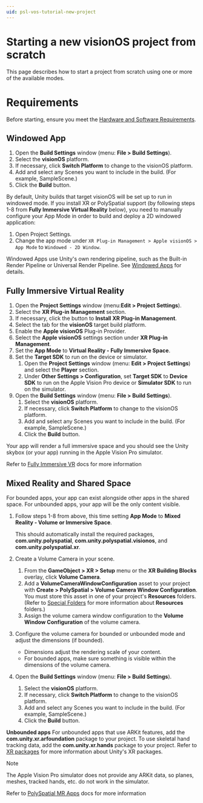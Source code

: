 ```yaml
---
uid: psl-vos-tutorial-new-project
---
```

# Starting a new visionOS project from scratch

This page describes how to start a project from scratch using one or more of the available modes.

# Requirements

Before starting, ensure you meet the [Hardware and Software Requirements](Requirements.md).

<a name="starting-a-new-visionos-mr-project-from-scratch"></a>


## Windowed App

1. Open the **Build Settings** window (menu: **File &gt; Build Settings**).
2. Select the **visionOS** platform.
3. If necessary, click **Switch Platform** to change to the visionOS platform.
4. Add and select any Scenes you want to include in the build. (For example, SampleScene.)
5. Click the **Build** button.

By default, Unity builds that target visionOS will be set up to run in windowed mode. If you install XR or PolySpatial support (by following steps 1-8 from **Fully Immersive Virtual Reality** below), you need to manually configure your App Mode in order to build and deploy a 2D windowed application:

1. Open Project Settings.
2. Change the app mode under `XR Plug-in Management > Apple visionOS > App Mode` to `Windowed - 2D Window`.


Windowed Apps use Unity's own rendering pipeline, such as the Built-in Render Pipeline or Universal Render Pipeline. See [Windowed Apps](WindowedApps.md) for details.

## Fully Immersive Virtual Reality

1. Open the **Project Settings** window (menu:**Edit &gt; Project Settings**).
2. Select the **XR Plug-in Management** section.
3. If necessary, click the button to **Install XR Plug-in Management**.
4. Select the tab for the **visionOS** target build platform.
5. Enable the **Apple visionOS** Plug-in Provider.
6. Select the **Apple visionOS** settings section under **XR Plug-in Management**.
7. Set the **App Mode** to **Virtual Reality - Fully Immersive Space**.
8. Set the **Target SDK** to run on the device or simulator.
    1. Open the **Project Settings** window (menu: **Edit &gt; Project Settings**) and select the **Player** section.
    2. Under **Other Settings &gt; Configuration**, set **Target SDK** to **Device SDK** to run on the Apple Vision Pro device or **Simulator SDK** to run on the simulator.
9. Open the **Build Settings** window (menu: **File &gt; Build Settings**).
    1. Select the **visionOS** platform.
    2. If necessary, click **Switch Platform** to change to the visionOS platform.
    3. Add and select any Scenes you want to include in the build. (For example, SampleScene.)
    4. Click the **Build** button.

Your app will render a full immersive space and you should see the Unity skybox (or your app) running in the Apple Vision Pro simulator.

Refer to [Fully Immersive VR](VRApps.md) docs for more information

## Mixed Reality and Shared Space

For bounded apps, your app can exist alongside other apps in the shared space. For unbounded apps, your app will be the only content visible.

1. Follow steps 1-8 from above, this time setting **App Mode** to **Mixed Reality - Volume or Immersive Space**.
    
    This should automatically install the required packages, **com.unity.polyspatial**, **com.unity.polyspatial.visionos**, and **com.unity.polyspatial.xr**.
2. Create a Volume Camera in your scene.
    1. From the **GameObject &gt; XR &gt; Setup** menu or the **XR Building Blocks** overlay, click **Volume Camera**.
    2. Add a **VolumeCameraWindowConfiguration** asset to your project with **Create &gt; PolySpatial &gt; Volume Camera Window Configuration**. You must store this asset in one of your project's **Resources** folders. (Refer to [Special Folders](xref:SpecialFolders) for more information about **Resources** folders.)
    3. Assign the volume camera window configuration to the **Volume Window Configuration** of the volume camera.
3. Configure the volume camera for bounded or unbounded mode and adjust the dimensions (if bounded).
    - Dimensions adjust the rendering scale of your content.
    - For bounded apps, make sure something is visible within the dimensions of the volume camera.
4. Open the **Build Settings** window (menu: **File &gt; Build Settings**).
    1. Select the **visionOS** platform.
    2. If necessary, click **Switch Platform** to change to the visionOS platform.
    3. Add and select any Scenes you want to include in the build. (For example, SampleScene.)
    4. Click the **Build** button.

**Unbounded apps**
For unbounded apps that use ARKit features, add the **com.unity.xr.arfoundation** package to your project. To use skeletal hand tracking data, add the **com.unity.xr.hands** package to your project. Refer to [XR packages](xref:xr-support-packages) for more information about Unity's XR packages.

> [!NOTE]
> The Apple Vision Pro simulator does not provide any ARKit data, so planes, meshes, tracked hands, etc. do not work in the simulator.

Refer to [PolySpatial MR Apps](PolySpatialMRApps.md) docs for more information
